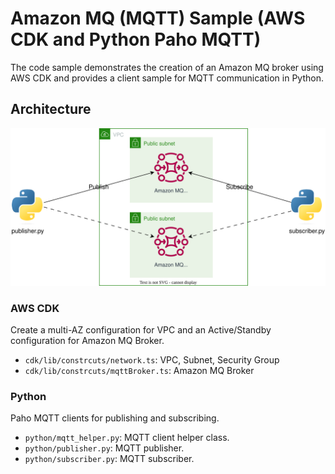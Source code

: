 # Amazon MQ (MQTT) Sample (AWS CDK and Python Paho MQTT)
The code sample demonstrates the creation of an Amazon MQ broker using AWS CDK and provides a client sample for MQTT communication in Python.

## Architecture
![architecture](architecture.drawio.svg)


### AWS CDK
Create a multi-AZ configuration for VPC and an Active/Standby configuration for Amazon MQ Broker.

* `cdk/lib/constrcuts/network.ts`: VPC, Subnet, Security Group
* `cdk/lib/constrcuts/mqttBroker.ts`: Amazon MQ Broker

### Python
Paho MQTT clients for publishing and subscribing.
* `python/mqtt_helper.py`: MQTT client helper class.
* `python/publisher.py`: MQTT publisher.
* `python/subscriber.py`: MQTT subscriber.


